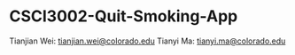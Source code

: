 # CSCI3002-Quit-Smoking-App

Tianjian Wei: tianjian.wei@colorado.edu
Tianyi Ma: tianyi.ma@colorado.edu
